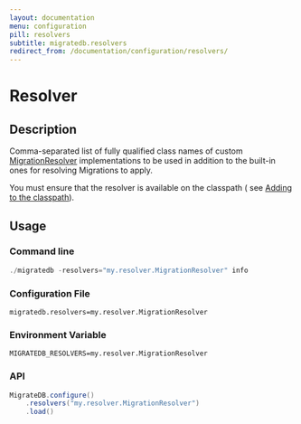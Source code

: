 ```yaml
---
layout: documentation
menu: configuration
pill: resolvers
subtitle: migratedb.resolvers
redirect_from: /documentation/configuration/resolvers/
---
```


# Resolver

## Description

Comma-separated list of fully qualified class names of
custom [MigrationResolver](/documentation/usage/api/javadoc/migratedb/core/api/resolver/MigrationResolver)
implementations to be used in addition to the built-in ones for resolving Migrations to apply.

You must ensure that the resolver is available on the classpath (
see [Adding to the classpath](/documentation/adding-to-the-class-path)).

## Usage

### Command line

```powershell
./migratedb -resolvers="my.resolver.MigrationResolver" info
```

### Configuration File

```properties
migratedb.resolvers=my.resolver.MigrationResolver
```

### Environment Variable

```properties
MIGRATEDB_RESOLVERS=my.resolver.MigrationResolver
```

### API

```java
MigrateDB.configure()
    .resolvers("my.resolver.MigrationResolver")
    .load()
```
